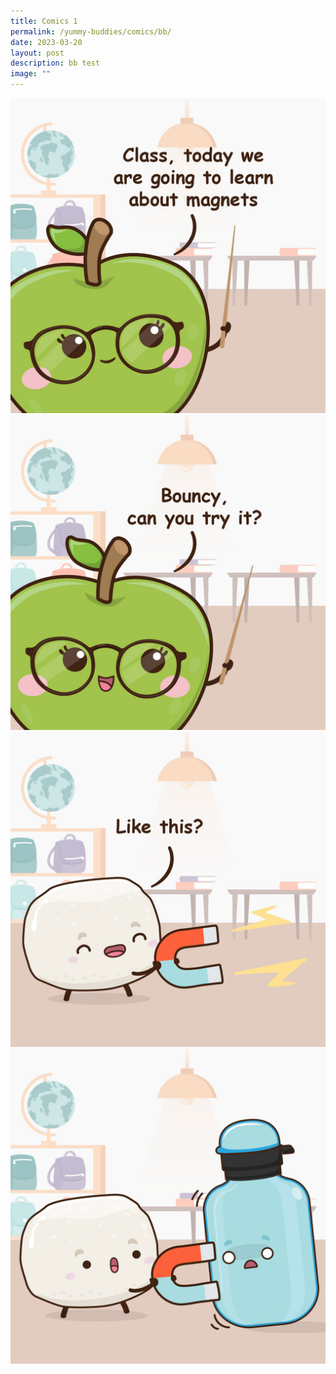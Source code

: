 ```yaml
---
title: Comics 1
permalink: /yummy-buddies/comics/bb/
date: 2023-03-20
layout: post
description: bb test
image: ""
---
```

![](/images/comics_msg_magnet_01.jpg)
![](/images/comics_msg_magnet_02.jpg)
![](/images/comics_msg_magnet_03.jpg)
![](/images/comics_msg_magnet_04.jpg)